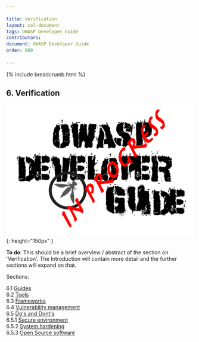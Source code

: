 ```yaml
---

title: Verification
layout: col-document
tags: OWASP Developer Guide
contributors:
document: OWASP Developer Guide
order: 800

---
```


{% include breadcrumb.html %}

## 6. Verification

![Developer Guide](../assets/images/dg_wip.png "OWASP Developer Guide"){: height="150px" }

**To do**: This should be a brief overview / abstract of the section on 'Verification'.
The Introduction will contain more detail and the further sections will expand on that.

Sections:

6.1 [Guides](01-guides/toc.md)  
6.2 [Tools](02-tools/toc.md)  
6.3 [Frameworks](03-frameworks/toc.md)  
6.4 [Vulnerability management](04-vulnerability-management/toc.md)  
6.5 [Do's and Dont's](05-dos-donts/toc.md)  
6.5.1 [Secure environment](05-dos-donts/01-secure-environment.md)  
6.5.2 [System hardening](05-dos-donts/02-system-hardening.md)  
6.5.3 [Open Source software](05-dos-donts/03-open-source-software.md)  
